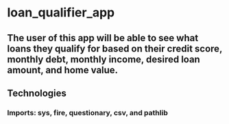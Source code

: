 # loan_qualifier_app
 

## The user of this app will be able to see what loans they qualify for based on their credit score, monthly debt, monthly income, desired loan amount, and home value.


## Technologies

### Imports: sys, fire, questionary, csv, and pathlib


